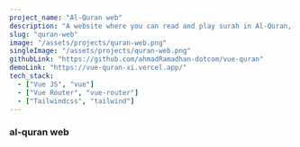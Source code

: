 ```yaml
---
project_name: "Al-Quran web"
description: "A website where you can read and play surah in Al-Quran, all data i get from public api, built with vue js, vue router, pinia and tailwindcss"
slug: "quran-web"
image: "/assets/projects/quran-web.png"
singleImage: "/assets/projects/quran-web.png"
githubLink: "https://github.com/ahmadRamadhan-dotcom/vue-quran"
demoLink: "https://vue-quran-xi.vercel.app/"
tech_stack:
  - ["Vue JS", "vue"]
  - ["Vue Router", "vue-router"]
  - ["Tailwindcss", "tailwind"]
---
```


### al-quran web

